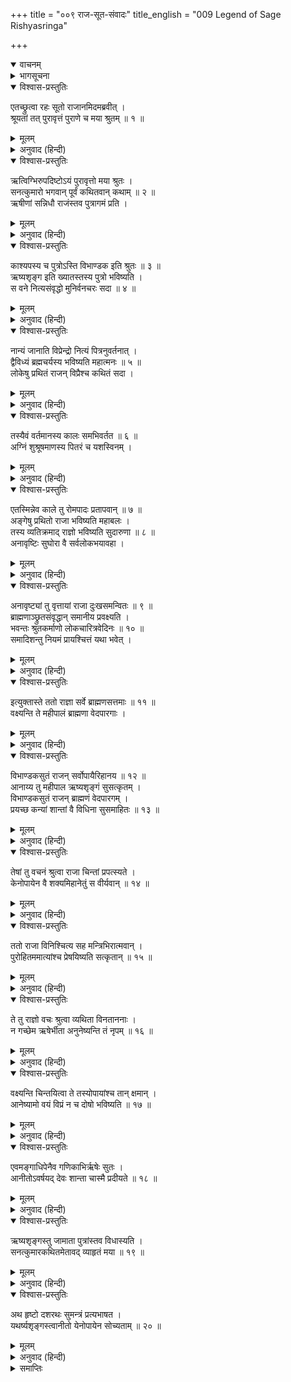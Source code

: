 +++
title = "००९ राज-सूत-संवादः"
title_english = "009 Legend of Sage Rishyasringa"

+++
<details open><summary>वाचनम्</summary>
<div caption="श्रीराम-हरिसीताराममूर्ति-घनपाठिभ्यां वचनम्" class="audioEmbed" src="https://archive.org/download/Ramayana-recitation-Sriram-harisItArAmamUrti-Ghanapaati-v2/Kanda_1/Kanda_1_BK-009-Raajaa_-Sootha_Samvaadaha.mp3"></div>
</details>

<details><summary>भागसूचना</summary>

9. सुमन्त्रका राजाको ऋष्यशृंग मुनिको बुलानेकी सलाह देते हुए उनके अंगदेशमें जाने और शान्तासे विवाह करनेका प्रसंग सुनाना
</details>

<details open><summary>विश्वास-प्रस्तुतिः</summary>

एतच्छ्रुत्वा रहः सूतो राजानमिदमब्रवीत् ।  
श्रूयतां तत् पुरावृत्तं पुराणे च मया श्रुतम् ॥ १ ॥
</details>

<details><summary>मूलम्</summary>

एतच्छ्रुत्वा रहः सूतो राजानमिदमब्रवीत् ।  
श्रूयतां तत् पुरावृत्तं पुराणे च मया श्रुतम् ॥ १ ॥
</details>

<details><summary>अनुवाद (हिन्दी)</summary>

पुत्रके लिये अश्वमेध यज्ञ करनेकी बात सुनकर सुमन्त्रने राजासे एकान्तमें कहा—‘महाराज! एक पुराना इतिहास सुनिये । मैंने पुराणमें भी इसका वर्णन सुना है ॥
</details>

<details open><summary>विश्वास-प्रस्तुतिः</summary>

ऋत्विग्भिरुपदिष्टोऽयं पुरावृत्तो मया श्रुतः ।  
सनत्कुमारो भगवान् पूर्वं कथितवान् कथाम् ॥ २ ॥  
ऋषीणां सन्निधौ राजंस्तव पुत्रागमं प्रति ।
</details>

<details><summary>मूलम्</summary>

ऋत्विग्भिरुपदिष्टोऽयं पुरावृत्तो मया श्रुतः ।  
सनत्कुमारो भगवान् पूर्वं कथितवान् कथाम् ॥ २ ॥  
ऋषीणां सन्निधौ राजंस्तव पुत्रागमं प्रति ।
</details>

<details><summary>अनुवाद (हिन्दी)</summary>

‘ऋत्विजोंने पुत्र-प्राप्तिके लिये इस अश्वमेधरूप उपायका उपदेश किया है; परंतु मैंने इतिहासके रूपमें कुछ विशेष बात सुनी है । राजन्! पूर्वकालमें भगवान् सनत्कुमारने ऋषियोंके निकट एक कथा सुनायी थी । वह आपकी पुत्रप्राप्तिसे सम्बन्ध रखनेवाली है ॥ २ १/२ ॥
</details>

<details open><summary>विश्वास-प्रस्तुतिः</summary>

काश्यपस्य च पुत्रोऽस्ति विभाण्डक इति श्रुतः ॥ ३ ॥  
ऋष्यशृङ्ग इति ख्यातस्तस्य पुत्रो भविष्यति ।  
स वने नित्यसंवृद्धो मुनिर्वनचरः सदा ॥ ४ ॥
</details>

<details><summary>मूलम्</summary>

काश्यपस्य च पुत्रोऽस्ति विभाण्डक इति श्रुतः ॥ ३ ॥  
ऋष्यशृङ्ग इति ख्यातस्तस्य पुत्रो भविष्यति ।  
स वने नित्यसंवृद्धो मुनिर्वनचरः सदा ॥ ४ ॥
</details>

<details><summary>अनुवाद (हिन्दी)</summary>

‘उन्होंने कहा था, मुनिवरो! महर्षि काश्यपके विभाण्डक नामसे प्रसिद्ध एक पुत्र हैं । उनके भी एक पुत्र होगा, जिसकी लोगोंमें ऋष्यशृंग नामसे प्रसिद्धि होगी । वे ऋष्यशृंग मुनि सदा वनमें ही रहेंगे और वनमें ही सदा लालन-पालन पाकर वे बड़े होंगे ॥ ३-४ ॥
</details>

<details open><summary>विश्वास-प्रस्तुतिः</summary>

नान्यं जानाति विप्रेन्द्रो नित्यं पित्रनुवर्तनात् ।  
द्वैविध्यं ब्रह्मचर्यस्य भविष्यति महात्मनः ॥ ५ ॥  
लोकेषु प्रथितं राजन् विप्रैश्च कथितं सदा ।
</details>

<details><summary>मूलम्</summary>

नान्यं जानाति विप्रेन्द्रो नित्यं पित्रनुवर्तनात् ।  
द्वैविध्यं ब्रह्मचर्यस्य भविष्यति महात्मनः ॥ ५ ॥  
लोकेषु प्रथितं राजन् विप्रैश्च कथितं सदा ।
</details>

<details><summary>अनुवाद (हिन्दी)</summary>

‘सदा पिताके ही साथ रहनेके कारण विप्रवर ऋष्यशृंग दूसरे किसीको नहीं जानेंगे । राजन्! लोकमें ब्रह्मचर्यके दो रूप विख्यात हैं और ब्राह्मणोंने सदा उन दोनों स्वरूपोंका वर्णन किया है । एक तो है दण्ड,मेखला आदि धारणरूप मुख्य ब्रह्मचर्य और दूसरा है ऋतुकालमें पत्नी-समागमरूप गौण ब्रह्मचर्य । उन महात्माके द्वारा उक्त दोनों प्रकारके ब्रह्मचर्योंका पालन होगा ॥ ५ १/२ ॥
</details>

<details open><summary>विश्वास-प्रस्तुतिः</summary>

तस्यैवं वर्तमानस्य कालः समभिवर्तत ॥ ६ ॥  
अग्निं शुश्रूषमाणस्य पितरं च यशस्विनम् ।
</details>

<details><summary>मूलम्</summary>

तस्यैवं वर्तमानस्य कालः समभिवर्तत ॥ ६ ॥  
अग्निं शुश्रूषमाणस्य पितरं च यशस्विनम् ।
</details>

<details><summary>अनुवाद (हिन्दी)</summary>

‘‘इस प्रकार रहते हुए मुनिका समय अग्नि तथा यशस्वी पिताकी सेवामें ही व्यतीत होगा ॥ ६ १/२ ॥
</details>

<details open><summary>विश्वास-प्रस्तुतिः</summary>

एतस्मिन्नेव काले तु रोमपादः प्रतापवान् ॥ ७ ॥  
अङ्गेषु प्रथितो राजा भविष्यति महाबलः ।  
तस्य व्यतिक्रमाद् राज्ञो भविष्यति सुदारुणा ॥ ८ ॥  
अनावृष्टिः सुघोरा वै सर्वलोकभयावहा ।
</details>

<details><summary>मूलम्</summary>

एतस्मिन्नेव काले तु रोमपादः प्रतापवान् ॥ ७ ॥  
अङ्गेषु प्रथितो राजा भविष्यति महाबलः ।  
तस्य व्यतिक्रमाद् राज्ञो भविष्यति सुदारुणा ॥ ८ ॥  
अनावृष्टिः सुघोरा वै सर्वलोकभयावहा ।
</details>

<details><summary>अनुवाद (हिन्दी)</summary>

‘‘उसी समय अंगदेशमें रोमपाद नामक एक बड़े प्रतापी और बलवान् राजा होंगे; उनके द्वारा धर्मका उल्लङ्घन हो जानेके कारण उस देशमें घोर अनावृष्टि हो जायगी, जो सब लोगोंको अत्यन्त भयभीत कर देगी ॥
</details>

<details open><summary>विश्वास-प्रस्तुतिः</summary>

अनावृष्ट्यां तु वृत्तायां राजा दुःखसमन्वितः ॥ ९ ॥  
ब्राह्मणाञ्छ्रुतसंवृद्धान् समानीय प्रवक्ष्यति ।  
भवन्तः श्रुतकर्माणो लोकचारित्रवेदिनः ॥ १० ॥  
समादिशन्तु नियमं प्रायश्चित्तं यथा भवेत् ।
</details>

<details><summary>मूलम्</summary>

अनावृष्ट्यां तु वृत्तायां राजा दुःखसमन्वितः ॥ ९ ॥  
ब्राह्मणाञ्छ्रुतसंवृद्धान् समानीय प्रवक्ष्यति ।  
भवन्तः श्रुतकर्माणो लोकचारित्रवेदिनः ॥ १० ॥  
समादिशन्तु नियमं प्रायश्चित्तं यथा भवेत् ।
</details>

<details><summary>अनुवाद (हिन्दी)</summary>

‘‘वर्षा बंद हो जानेसे राजा रोमपादको भी बहुत दुःख होगा । वे शास्त्रज्ञानमें बढ़े-चढ़े ब्राह्मणोंको बुलाकर कहेंगे—‘विप्रवरो! आपलोग वेद-शास्त्रके अनुसार कर्म करनेवाले तथा लोगोंके आचार-विचारको जाननेवाले हैं; अतः कृपा करके मुझे ऐसा कोई नियम बताइये, जिससे मेरे पापका प्रायश्चित्त हो जाय’ ॥ ९-१० १/२ ॥
</details>

<details open><summary>विश्वास-प्रस्तुतिः</summary>

इत्युक्तास्ते ततो राज्ञा सर्वे ब्राह्मणसत्तमाः ॥ ११ ॥  
वक्ष्यन्ति ते महीपालं ब्राह्मणा वेदपारगाः ।
</details>

<details><summary>मूलम्</summary>

इत्युक्तास्ते ततो राज्ञा सर्वे ब्राह्मणसत्तमाः ॥ ११ ॥  
वक्ष्यन्ति ते महीपालं ब्राह्मणा वेदपारगाः ।
</details>

<details><summary>अनुवाद (हिन्दी)</summary>

‘‘राजाके ऐसा कहनेपर वे वेदोंके पारंगत विद्वान्—सभी श्रेष्ठ ब्राह्मण उन्हें इस प्रकार सलाह देंगे— ॥
</details>

<details open><summary>विश्वास-प्रस्तुतिः</summary>

विभाण्डकसुतं राजन् सर्वोपायैरिहानय ॥ १२ ॥  
आनाय्य तु महीपाल ऋष्यशृङ्गं सुसत्कृतम् ।  
विभाण्डकसुतं राजन् ब्राह्मणं वेदपारगम् ।  
प्रयच्छ कन्यां शान्तां वै विधिना सुसमाहितः ॥ १३ ॥
</details>

<details><summary>मूलम्</summary>

विभाण्डकसुतं राजन् सर्वोपायैरिहानय ॥ १२ ॥  
आनाय्य तु महीपाल ऋष्यशृङ्गं सुसत्कृतम् ।  
विभाण्डकसुतं राजन् ब्राह्मणं वेदपारगम् ।  
प्रयच्छ कन्यां शान्तां वै विधिना सुसमाहितः ॥ १३ ॥
</details>

<details><summary>अनुवाद (हिन्दी)</summary>

‘राजन्! विभाण्डकके पुत्र ऋष्यशृंग वेदोंके पारगामी विद्वान् हैं । भूपाल! आप सभी उपायोंसे उन्हें यहाँ ले आइये । बुलाकर उनका भलीभाँति सत्कार कीजिये । फिर एकाग्रचित्त हो वैदिक विधिके अनुसार उनके साथ अपनी कन्या शान्ताका विवाह कर दीजिये’ ॥ १२-१३ ॥
</details>

<details open><summary>विश्वास-प्रस्तुतिः</summary>

तेषां तु वचनं श्रुत्वा राजा चिन्तां प्रपत्स्यते ।  
केनोपायेन वै शक्यमिहानेतुं स वीर्यवान् ॥ १४ ॥
</details>

<details><summary>मूलम्</summary>

तेषां तु वचनं श्रुत्वा राजा चिन्तां प्रपत्स्यते ।  
केनोपायेन वै शक्यमिहानेतुं स वीर्यवान् ॥ १४ ॥
</details>

<details><summary>अनुवाद (हिन्दी)</summary>

उनकी बात सुनकर राजा इस चिन्तामें पड़ जायँगे कि किस उपायसे उन शक्तिशाली महर्षिको यहाँ लाया जा सकता है ॥ १४ ॥
</details>

<details open><summary>विश्वास-प्रस्तुतिः</summary>

ततो राजा विनिश्चित्य सह मन्त्रिभिरात्मवान् ।  
पुरोहितममात्यांश्च प्रेषयिष्यति सत्कृतान् ॥ १५ ॥
</details>

<details><summary>मूलम्</summary>

ततो राजा विनिश्चित्य सह मन्त्रिभिरात्मवान् ।  
पुरोहितममात्यांश्च प्रेषयिष्यति सत्कृतान् ॥ १५ ॥
</details>

<details><summary>अनुवाद (हिन्दी)</summary>

‘‘फिर वे मनस्वी नरेश मन्त्रियोंके साथ निश्चय करके अपने पुरोहित और मन्त्रियोंको सत्कारपूर्वक वहाँ भेजेंगे ॥ १५ ॥
</details>

<details open><summary>विश्वास-प्रस्तुतिः</summary>

ते तु राज्ञो वचः श्रुत्वा व्यथिता विनताननाः ।  
न गच्छेम ऋषेर्भीता अनुनेष्यन्ति तं नृपम् ॥ १६ ॥
</details>

<details><summary>मूलम्</summary>

ते तु राज्ञो वचः श्रुत्वा व्यथिता विनताननाः ।  
न गच्छेम ऋषेर्भीता अनुनेष्यन्ति तं नृपम् ॥ १६ ॥
</details>

<details><summary>अनुवाद (हिन्दी)</summary>

‘‘राजाकी बात सुनकर वे मन्त्री और पुरोहित मुँह लटकाकर दुःखी हो यों कहने लगेंगे कि ‘हम महर्षिसे डरते हैं, इसलिये वहाँ नहीं जायँगे ।’ यों कहकर वे राजासे बड़ी अनुनय-विनय करेंगे ॥ १६ ॥
</details>

<details open><summary>विश्वास-प्रस्तुतिः</summary>

वक्ष्यन्ति चिन्तयित्वा ते तस्योपायांश्च तान् क्षमान् ।  
आनेष्यामो वयं विप्रं न च दोषो भविष्यति ॥ १७ ॥
</details>

<details><summary>मूलम्</summary>

वक्ष्यन्ति चिन्तयित्वा ते तस्योपायांश्च तान् क्षमान् ।  
आनेष्यामो वयं विप्रं न च दोषो भविष्यति ॥ १७ ॥
</details>

<details><summary>अनुवाद (हिन्दी)</summary>

‘इसके बाद सोच-विचारकर वे राजाको योग्य उपाय बतायेंगे और कहेंगे कि ‘हम उन ब्राह्मणकुमारको किसी उपायसे यहाँ ले आयेंगे । ऐसा करनेसे कोई दोष नहीं घटित होगा’ ॥ १७ ॥
</details>

<details open><summary>विश्वास-प्रस्तुतिः</summary>

एवमङ्गाधिपेनैव गणिकाभिर्ऋषेः सुतः ।  
आनीतोऽवर्षयद् देवः शान्ता चास्मै प्रदीयते ॥ १८ ॥
</details>

<details><summary>मूलम्</summary>

एवमङ्गाधिपेनैव गणिकाभिर्ऋषेः सुतः ।  
आनीतोऽवर्षयद् देवः शान्ता चास्मै प्रदीयते ॥ १८ ॥
</details>

<details><summary>अनुवाद (हिन्दी)</summary>

‘‘इस प्रकार वेश्याओंकी सहायतासे अंगराज मुनिकुमार ऋष्यशृंगको अपने यहाँ बुलायेंगे । उनके आते ही इन्द्रदेव उस राज्यमें वर्षा करेंगे । फिर राजा उन्हें अपनी पुत्री शान्ता समर्पित कर देंगे ॥ १८ ॥
</details>

<details open><summary>विश्वास-प्रस्तुतिः</summary>

ऋष्यशृङ्गस्तु जामाता पुत्रांस्तव विधास्यति ।  
सनत्कुमारकथितमेतावद् व्याहृतं मया ॥ १९ ॥
</details>

<details><summary>मूलम्</summary>

ऋष्यशृङ्गस्तु जामाता पुत्रांस्तव विधास्यति ।  
सनत्कुमारकथितमेतावद् व्याहृतं मया ॥ १९ ॥
</details>

<details><summary>अनुवाद (हिन्दी)</summary>

‘‘इस तरह ऋष्यशृंग आपके जामाता हुए । वे ही आपके लिये पुत्रोंको सुलभ करानेवाले यज्ञकर्मका सम्पादन करेंगे । यह सनत्कुमारजीकी कही हुई बात मैंने आपसे निवेदन की है’’ ॥ १९ ॥
</details>

<details open><summary>विश्वास-प्रस्तुतिः</summary>

अथ हृष्टो दशरथः सुमन्त्रं प्रत्यभाषत ।  
यथर्ष्यशृङ्गस्त्वानीतो येनोपायेन सोच्यताम् ॥ २० ॥
</details>

<details><summary>मूलम्</summary>

अथ हृष्टो दशरथः सुमन्त्रं प्रत्यभाषत ।  
यथर्ष्यशृङ्गस्त्वानीतो येनोपायेन सोच्यताम् ॥ २० ॥
</details>

<details><summary>अनुवाद (हिन्दी)</summary>

यह सुनकर राजा दशरथको बड़ी प्रसन्नता हुई । उन्होंने सुमन्त्रसे कहा—‘मुनिकुमार ऋष्यशृंगको वहाँ जिस प्रकार और जिस उपायसे बुलाया गया, वह स्पष्टरूपसे बताओ’ ॥ २० ॥
</details>

<details><summary>समाप्तिः</summary>

इत्यार्षे श्रीमद्रामायणे वाल्मीकीये आदिकाव्ये बालकाण्डे नवमः सर्गः ॥ ९ ॥  
इस प्रकार श्रीवाल्मीकिनिर्मित आर्षरामायण आदिकाव्यके बालकाण्डमें नवाँ सर्ग पूरा हुआ ॥ ९ ॥
</details>

